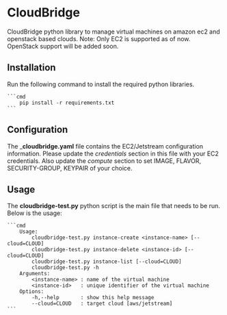 # CloudBridge
CloudBridge python library to manage virtual machines on amazon ec2 and openstack based clouds. Note: Only EC2 is supported as of now. OpenStack support will be added soon.

## Installation

Run the following command to install the required python libraries.

    ```cmd
        pip install -r requirements.txt
    ```

## Configuration

The ___cloudbridge.yaml__ file contains the EC2/Jetstream configuration information.
Please update the _credentials_ section in this file with your EC2 credentials.
Also update the _compute_ section to set IMAGE, FLAVOR, SECURITY-GROUP, KEYPAIR of your choice.


## Usage

The __cloudbridge-test.py__ python script is the main file that needs to be run. Below is the usage:

    ```cmd
        Usage:
            cloudbridge-test.py instance-create <instance-name> [--cloud=CLOUD]
            cloudbridge-test.py instance-delete <instance-id> [--cloud=CLOUD]
            cloudbridge-test.py instance-list [--cloud=CLOUD]
            cloudbridge-test.py -h
        Arguments:
            <instance-name> : name of the virtual machine
            <instance-id>   : unique identifier of the virtual machine
        Options:
            -h,--help       : show this help message
            --cloud=CLOUD   : target cloud [aws/jetstream]
    ```


